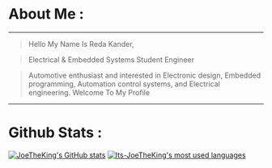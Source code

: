 # About Me :
---------------
> Hello My Name Is Reda Kander,

> Electrical & Embedded Systems Student Engineer

> Automotive enthusiast and interested in Electronic design, Embedded programming,
Automation control systems, and Electrical engineering.
> Welcome To My Profile
---------------

# Github Stats :

[![JoeTheKing's GitHub stats](https://github-readme-stats.vercel.app/api?username=redakander&count_private=true&show_icons=true&hide=issues&hide_border=true&theme=algolia)](https://github.com/redakander?tab=repositories)  [![Its-JoeTheKing's most used languages](https://github-readme-stats.vercel.app/api/top-langs/?username=redakander&theme=tokyonight)](https://github.com/redakander?tab=repositories) 
